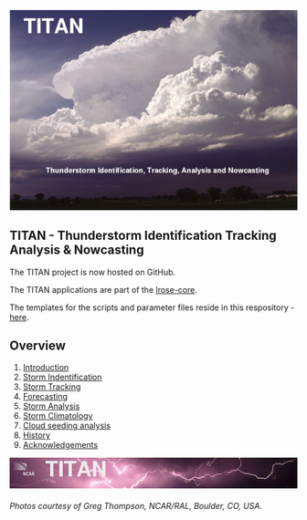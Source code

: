 ![front page](./docs/images/titan_front_page.jpg)

## TITAN - Thunderstorm Identification Tracking Analysis & Nowcasting

The TITAN project is now hosted on GitHub.

The TITAN applications are part of the [lrose-core](https://github.com/NCAR/lrose-core).

The templates for the scripts and parameter files reside in this respository - [here](./templates).

<a name="overview"/>

## Overview

1. [Introduction](./docs/topics/introduction.md)
2. [Storm Indentification](./docs/topics/storm_identification.md)
3. [Storm Tracking](./docs/topics/storm_tracking.md)
4. [Forecasting](./docs/topics/forecasting.md)
5. [Storm Analysis](./docs/topics/storm_analysis.md)
6. [Storm Climatology](./docs/topics/storm_climatology.md)
7. [Cloud seeding analysis](./docs/topics/cloud_seeding_analysis.md)
8. [History](./docs/topics/history.md)
9. [Acknowledgements](./docs/topics/acknowledgements.md)

![header with logo](./docs/images/titan-header_logo.jpg)

###### Photos courtesy of Greg Thompson, NCAR/RAL, Boulder, CO, USA.

